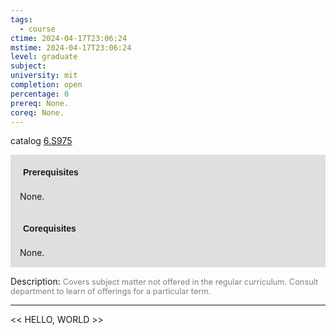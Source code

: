 ```yaml
---
tags:
  - course
ctime: 2024-04-17T23:06:24
mstime: 2024-04-17T23:06:24
level: graduate
subject: 
university: mit
completion: open
percentage: 0
prereq: None.
coreq: None.
---
```


catalog [6.S975](http://student.mit.edu/catalog/m6e.html#6.S975)

<span style="display: block; padding: 15px; background-color: rgb(100, 100, 100, 0.2);"><font id="m_prereq3570_0" style="display: block; font-family: Arial, sans-serif; font-weight: bold; padding: 5px">Prerequisites</font><br><span id="prereq3570_0">None.</span></span>
<span style="display: block; padding: 15px; background-color: rgb(100, 100, 100, 0.2);"><font id="m_coreq3570_0" style="display: block; font-family: Arial, sans-serif; font-weight: bold; padding: 5px">Corequisites</font><br><span id="coreq3570_0">None.</span></span>

<font style="">Description:</font>
<font style="color: grey; font-size: 0.8rem;">Covers subject matter not offered in the regular curriculum. Consult department to learn of offerings for a particular term.</font>



---

<< HELLO, WORLD >>
